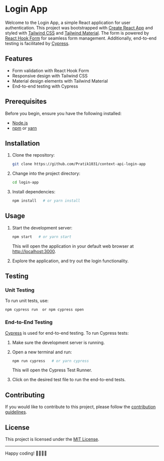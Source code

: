 # Login App

Welcome to the Login App, a simple React application for user authentication. This project was bootstrapped with [Create React App](https://github.com/facebook/create-react-app) and styled with [Tailwind CSS](https://tailwindcss.com/) and [Tailwind Material](https://tailwindmaterial.com/). The form is powered by [React Hook Form](https://react-hook-form.com/) for seamless form management. Additionally, end-to-end testing is facilitated by [Cypress](https://www.cypress.io/).

## Features

- Form validation with React Hook Form
- Responsive design with Tailwind CSS
- Material design elements with Tailwind Material
- End-to-end testing with Cypress

## Prerequisites

Before you begin, ensure you have the following installed:

- [Node.js](https://nodejs.org/)
- [npm](https://www.npmjs.com/) or [yarn](https://yarnpkg.com/)

## Installation

1. Clone the repository:

   ```bash
   git clone https://github.com/Pratik1031/context-api-login-app
   ```

2. Change into the project directory:

   ```bash
   cd login-app
   ```

3. Install dependencies:

   ```bash
   npm install   # or yarn install
   ```

## Usage

1. Start the development server:

   ```bash
   npm start   # or yarn start
   ```

   This will open the application in your default web browser at [http://localhost:3000](http://localhost:3000).

2. Explore the application, and try out the login functionality.

## Testing

### Unit Testing

To run unit tests, use:

```bash
npm cypress run  or npm cypress open
```

### End-to-End Testing

[Cypress](https://www.cypress.io/) is used for end-to-end testing. To run Cypress tests:

1. Make sure the development server is running.

2. Open a new terminal and run:

   ```bash
   npm run cypress   # or yarn cypress
   ```

   This will open the Cypress Test Runner.

3. Click on the desired test file to run the end-to-end tests.

## Contributing

If you would like to contribute to this project, please follow the [contribution guidelines](CONTRIBUTING.md).

## License

This project is licensed under the [MIT License](LICENSE).

---

Happy coding! 👩‍💻👨‍💻
